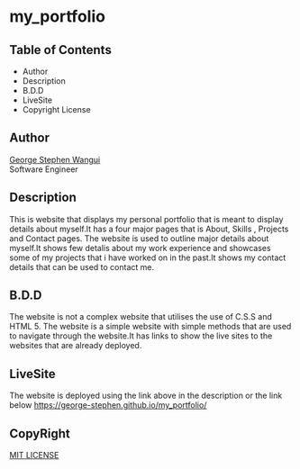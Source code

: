# my_portfolio
## Table of Contents
* Author
* Description
* B.D.D
* LiveSite
* Copyright License
## Author
[George Stephen Wangui](Yazz777stevie@gmail.com)<br/>
Software Engineer

## Description
This is website that displays my personal portfolio that is meant to display details about myself.It has a four major pages that is About, Skills , Projects and Contact pages.
The website is used to outline major details about myself.It shows few detalis about my work experience and showcases some of my projects that i have worked on
in the past.It shows my contact details that can be used to contact me.

## B.D.D
The website is not a complex website that utilises the use of C.S.S and HTML 5. The website is a simple website with simple methods that are used
to navigate through the website.It has links to show the live sites to the websites that are already deployed.

## LiveSite
The website is deployed using the link above in the description or the link below
https://george-stephen.github.io/my_portfolio/

## CopyRight
[MIT LICENSE](LICENSE)
